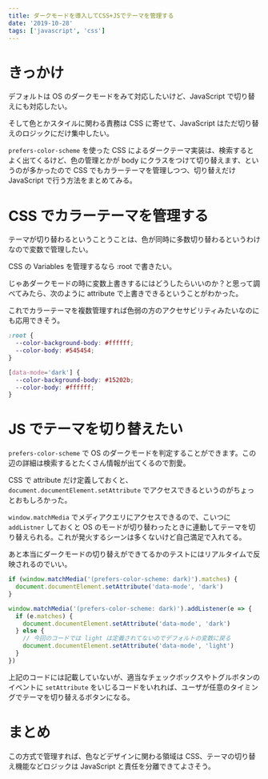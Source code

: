 ```yaml
---
title: ダークモードを導入してCSS+JSでテーマを管理する
date: '2019-10-28'
tags: ['javascript', 'css']
---
```


# きっかけ

デフォルトは OS のダークモードをみて対応したいけど、JavaScript で切り替えにも対応したい。

そして色とかスタイルに関わる責務は CSS に寄せて、JavaScript はただ切り替えのロジックにだけ集中したい。

`prefers-color-scheme` を使った CSS によるダークテーマ実装は、検索するとよく出てくるけど、色の管理とかが body にクラスをつけて切り替えます、というのが多かったので CSS でもカラーテーマを管理しつつ、切り替えだけ JavaScript で行う方法をまとめてみる。

# CSS でカラーテーマを管理する

テーマが切り替わるということうことは、色が同時に多数切り替わるというわけなので変数で管理したい。

CSS の Variables を管理するなら :root で書きたい。

じゃあダークモードの時に変数上書きするにはどうしたらいいのか？と思って調べてみたら、次のように attribute で上書きできるということがわかった。

これでカラーテーマを複数管理すれば色弱の方のアクセサビリティみたいなのにも応用できそう。

```css
:root {
  --color-background-body: #ffffff;
  --color-body: #545454;
}

[data-mode='dark'] {
  --color-background-body: #15202b;
  --color-body: #ffffff;
}
```

# JS でテーマを切り替えたい

`prefers-color-scheme` で OS のダークモードを判定することができます。この辺の詳細は検索するとたくさん情報が出てくるので割愛。

CSS で attribute だけ定義しておくと、`document.documentElement.setAttribute` でアクセスできるというのがちょっとおもしろかった。

`window.matchMedia` でメディアクエリにアクセスできるので、こいつに `addListner` しておくと OS のモードが切り替わったときに連動してテーマを切り替えられる。これが発火するシーンは多くないけど自己満足で入れてる。

あと本当にダークモードの切り替えができてるかのテストにはリアルタイムで反映されるのでいい。

```js
if (window.matchMedia('(prefers-color-scheme: dark)').matches) {
  document.documentElement.setAttribute('data-mode', 'dark')
}

window.matchMedia('(prefers-color-scheme: dark)').addListener(e => {
  if (e.matches) {
    document.documentElement.setAttribute('data-mode', 'dark')
  } else {
    // 今回のコードでは light は定義されてないのでデフォルトの変数に戻る
    document.documentElement.setAttribute('data-mode', 'light')
  }
})
```

上記のコードには記載していないが、適当なチェックボックスやトグルボタンのイベントに `setAttribute` をいじるコードをいれれば、ユーザが任意のタイミングでテーマを切り替えるボタンになる。

# まとめ

この方式で管理すれば、色などデザインに関わる領域は CSS、テーマの切り替え機能などロジックは JavaScript と責任を分離できてよさそう。
